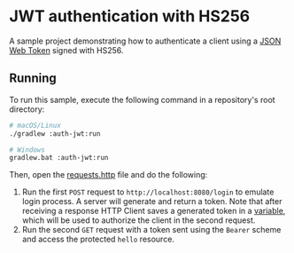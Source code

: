 # JWT authentication with HS256
A sample project demonstrating how to authenticate a client using a [JSON Web Token](https://ktor.io/docs/jwt.html) signed with HS256.

## Running
To run this sample, execute the following command in a repository's root directory:
```bash
# macOS/Linux
./gradlew :auth-jwt:run

# Windows
gradlew.bat :auth-jwt:run
```

Then, open the [requests.http](requests.http) file and do the following:
1. Run the first `POST` request to `http://localhost:8080/login` to emulate login process. A server will generate and return a token. Note that after receiving a response HTTP Client saves a generated token in a [variable](https://www.jetbrains.com/help/idea/http-response-handling-examples.html#script-var-example), which will be used to authorize the client in the second request. 
2. Run the second `GET` request with a token sent using the `Bearer` scheme and access the protected `hello` resource.
